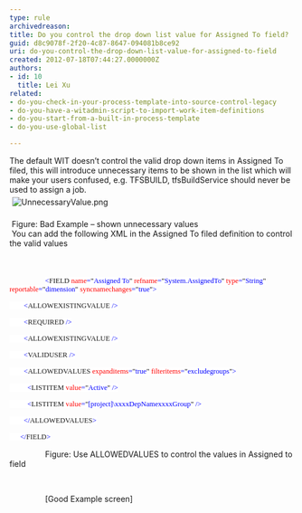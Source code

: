 ```yaml
---
type: rule
archivedreason: 
title: Do you control the drop down list value for Assigned To field?
guid: d8c9078f-2f20-4c87-8647-094081b8ce92
uri: do-you-control-the-drop-down-list-value-for-assigned-to-field
created: 2012-07-18T07:44:27.0000000Z
authors:
- id: 10
  title: Lei Xu
related:
- do-you-check-in-your-process-template-into-source-control-legacy
- do-you-have-a-witadmin-script-to-import-work-item-definitions
- do-you-start-from-a-built-in-process-template
- do-you-use-global-list

---
```



<p class="MsoListParagraph">The default WIT doesn’t control the valid drop down
items in Assigned To filed, this will introduce unnecessary items to be shown
in the list which will make your users confused, e.g. TFSBUILD, tfsBuildService
should never be used to assign a job.<br><img src="/TFS/RulesToBetterTFSCustomization/PublishingImages/UnnecessaryValue.png" alt="UnnecessaryValue.png" style="margin&#58;5px;" /><br><br>&#160;Figure&#58; Bad Example – shown unnecessary values<br>&#160;You can add the following XML in the Assigned To filed definition to control
the valid values​&#160;</p>
<br><excerpt class='endintro'></excerpt><br>
​&#160;&#160;&#160;&#160;&#160;&#160;&#160;&#160;&#160;&#160;&#160;&#160;&#160;&#160;&#160;
<span style="font-size&#58;9.5pt;font-family&#58;consolas;color&#58;blue;background-color&#58;white;">&lt;</span><span style="font-size&#58;9.5pt;font-family&#58;consolas;background-color&#58;white;">FIELD</span><span style="font-size&#58;9.5pt;font-family&#58;consolas;color&#58;blue;background-color&#58;white;"> </span><span style="font-size&#58;9.5pt;font-family&#58;consolas;color&#58;red;background-color&#58;white;">name</span><span style="font-size&#58;9.5pt;font-family&#58;consolas;color&#58;blue;background-color&#58;white;">=</span><span style="font-size&#58;9.5pt;font-family&#58;consolas;color&#58;black;background-color&#58;white;">&quot;</span><span style="font-size&#58;9.5pt;font-family&#58;consolas;color&#58;blue;background-color&#58;white;">Assigned To</span><span style="font-size&#58;9.5pt;font-family&#58;consolas;color&#58;black;background-color&#58;white;">&quot;</span><span style="font-size&#58;9.5pt;font-family&#58;consolas;color&#58;blue;background-color&#58;white;"> </span><span style="font-size&#58;9.5pt;font-family&#58;consolas;color&#58;red;background-color&#58;white;">refname</span><span style="font-size&#58;9.5pt;font-family&#58;consolas;color&#58;blue;background-color&#58;white;">=</span><span style="font-size&#58;9.5pt;font-family&#58;consolas;color&#58;black;background-color&#58;white;">&quot;</span><span style="font-size&#58;9.5pt;font-family&#58;consolas;color&#58;blue;background-color&#58;white;">System.AssignedTo</span><span style="font-size&#58;9.5pt;font-family&#58;consolas;color&#58;black;background-color&#58;white;">&quot;</span><span style="font-size&#58;9.5pt;font-family&#58;consolas;color&#58;blue;background-color&#58;white;"> </span><span style="font-size&#58;9.5pt;font-family&#58;consolas;color&#58;red;background-color&#58;white;">type</span><span style="font-size&#58;9.5pt;font-family&#58;consolas;color&#58;blue;background-color&#58;white;">=</span><span style="font-size&#58;9.5pt;font-family&#58;consolas;color&#58;black;background-color&#58;white;">&quot;</span><span style="font-size&#58;9.5pt;font-family&#58;consolas;color&#58;blue;background-color&#58;white;">String</span><span style="font-size&#58;9.5pt;font-family&#58;consolas;color&#58;black;background-color&#58;white;">&quot;</span><span style="font-size&#58;9.5pt;font-family&#58;consolas;color&#58;blue;background-color&#58;white;"> </span><span style="font-size&#58;9.5pt;font-family&#58;consolas;color&#58;red;background-color&#58;white;">reportable</span><span style="font-size&#58;9.5pt;font-family&#58;consolas;color&#58;blue;background-color&#58;white;">=</span><span style="font-size&#58;9.5pt;font-family&#58;consolas;color&#58;black;background-color&#58;white;">&quot;</span><span style="font-size&#58;9.5pt;font-family&#58;consolas;color&#58;blue;background-color&#58;white;">dimension</span><span style="font-size&#58;9.5pt;font-family&#58;consolas;color&#58;black;background-color&#58;white;">&quot;</span><span style="font-size&#58;9.5pt;font-family&#58;consolas;color&#58;blue;background-color&#58;white;"> </span><span style="font-size&#58;9.5pt;font-family&#58;consolas;color&#58;red;background-color&#58;white;">syncnamechanges</span><span style="font-size&#58;9.5pt;font-family&#58;consolas;color&#58;blue;background-color&#58;white;">=</span><span style="font-size&#58;9.5pt;font-family&#58;consolas;color&#58;black;background-color&#58;white;">&quot;</span><span style="font-size&#58;9.5pt;font-family&#58;consolas;color&#58;blue;background-color&#58;white;">true</span><span style="font-size&#58;9.5pt;font-family&#58;consolas;color&#58;black;background-color&#58;white;">&quot;</span><span style="font-size&#58;9.5pt;font-family&#58;consolas;color&#58;blue;background-color&#58;white;">&gt;</span>

<p class="MsoNormal"><span style="font-size&#58;9.5pt;font-family&#58;consolas;color&#58;blue;background-color&#58;white;">&#160;&#160;&#160;&#160;&#160;&#160;&#160;
&lt;</span><span style="font-size&#58;9.5pt;font-family&#58;consolas;background-color&#58;white;">ALLOWEXISTINGVALUE</span><span style="font-size&#58;9.5pt;font-family&#58;consolas;color&#58;blue;background-color&#58;white;"> /&gt;</span><span style="font-size&#58;9.5pt;font-family&#58;consolas;color&#58;black;background-color&#58;white;"></span></p>

<p class="MsoNormal"><span style="font-size&#58;9.5pt;font-family&#58;consolas;color&#58;blue;background-color&#58;white;">&#160;&#160;&#160;&#160;&#160;&#160;&#160;
&lt;</span><span style="font-size&#58;9.5pt;font-family&#58;consolas;background-color&#58;white;">REQUIRED</span><span style="font-size&#58;9.5pt;font-family&#58;consolas;color&#58;blue;background-color&#58;white;">
/&gt;</span><span style="font-size&#58;9.5pt;font-family&#58;consolas;color&#58;black;background-color&#58;white;"></span></p>

<p class="MsoNormal"><span style="font-size&#58;9.5pt;font-family&#58;consolas;color&#58;blue;background-color&#58;white;">&#160;&#160;&#160;&#160;&#160;&#160;&#160;
&lt;</span><span style="font-size&#58;9.5pt;font-family&#58;consolas;background-color&#58;white;">ALLOWEXISTINGVALUE</span><span style="font-size&#58;9.5pt;font-family&#58;consolas;color&#58;blue;background-color&#58;white;"> /&gt;</span><span style="font-size&#58;9.5pt;font-family&#58;consolas;color&#58;black;background-color&#58;white;"></span></p>

<p class="MsoNormal"><span style="font-size&#58;9.5pt;font-family&#58;consolas;color&#58;blue;background-color&#58;white;">&#160;&#160;&#160;&#160;&#160;&#160;&#160;
&lt;</span><span style="font-size&#58;9.5pt;font-family&#58;consolas;background-color&#58;white;">VALIDUSER</span><span style="font-size&#58;9.5pt;font-family&#58;consolas;color&#58;blue;background-color&#58;white;">
/&gt;</span><span style="font-size&#58;9.5pt;font-family&#58;consolas;color&#58;black;background-color&#58;white;"></span></p>

<p class="MsoNormal"><span style="font-size&#58;9.5pt;font-family&#58;consolas;color&#58;blue;background-color&#58;white;">&#160;&#160;&#160;&#160;&#160;&#160;&#160;
&lt;</span><span style="font-size&#58;9.5pt;font-family&#58;consolas;background-color&#58;white;">ALLOWEDVALUES</span><span style="font-size&#58;9.5pt;font-family&#58;consolas;color&#58;blue;background-color&#58;white;"> </span><span style="font-size&#58;9.5pt;font-family&#58;consolas;color&#58;red;background-color&#58;white;">expanditems</span><span style="font-size&#58;9.5pt;font-family&#58;consolas;color&#58;blue;background-color&#58;white;">=</span><span style="font-size&#58;9.5pt;font-family&#58;consolas;color&#58;black;background-color&#58;white;">&quot;</span><span style="font-size&#58;9.5pt;font-family&#58;consolas;color&#58;blue;background-color&#58;white;">true</span><span style="font-size&#58;9.5pt;font-family&#58;consolas;color&#58;black;background-color&#58;white;">&quot;</span><span style="font-size&#58;9.5pt;font-family&#58;consolas;color&#58;blue;background-color&#58;white;"> </span><span style="font-size&#58;9.5pt;font-family&#58;consolas;color&#58;red;background-color&#58;white;">filteritems</span><span style="font-size&#58;9.5pt;font-family&#58;consolas;color&#58;blue;background-color&#58;white;">=</span><span style="font-size&#58;9.5pt;font-family&#58;consolas;color&#58;black;background-color&#58;white;">&quot;</span><span style="font-size&#58;9.5pt;font-family&#58;consolas;color&#58;blue;background-color&#58;white;">excludegroups</span><span style="font-size&#58;9.5pt;font-family&#58;consolas;color&#58;black;background-color&#58;white;">&quot;</span><span style="font-size&#58;9.5pt;font-family&#58;consolas;color&#58;blue;background-color&#58;white;">&gt;</span><span style="font-size&#58;9.5pt;font-family&#58;consolas;color&#58;black;background-color&#58;white;"></span></p>

<p class="MsoNormal"><span style="font-size&#58;9.5pt;font-family&#58;consolas;color&#58;blue;background-color&#58;white;">&#160;&#160;&#160;&#160;&#160;&#160;&#160;&#160;&#160;
&lt;</span><span style="font-size&#58;9.5pt;font-family&#58;consolas;background-color&#58;white;">LISTITEM</span><span style="font-size&#58;9.5pt;font-family&#58;consolas;color&#58;blue;background-color&#58;white;"> </span><span style="font-size&#58;9.5pt;font-family&#58;consolas;color&#58;red;background-color&#58;white;">value</span><span style="font-size&#58;9.5pt;font-family&#58;consolas;color&#58;blue;background-color&#58;white;">=</span><span style="font-size&#58;9.5pt;font-family&#58;consolas;color&#58;black;background-color&#58;white;">&quot;</span><span style="font-size&#58;9.5pt;font-family&#58;consolas;color&#58;blue;background-color&#58;white;">Active</span><span style="font-size&#58;9.5pt;font-family&#58;consolas;color&#58;black;background-color&#58;white;">&quot;</span><span style="font-size&#58;9.5pt;font-family&#58;consolas;color&#58;blue;background-color&#58;white;"> /&gt;</span><span style="font-size&#58;9.5pt;font-family&#58;consolas;color&#58;black;background-color&#58;white;"></span></p>

<p class="MsoNormal"><span style="font-size&#58;9.5pt;font-family&#58;consolas;color&#58;blue;background-color&#58;white;">&#160;&#160;&#160;&#160;&#160;&#160;&#160;&#160;&#160;
&lt;</span><span style="font-size&#58;9.5pt;font-family&#58;consolas;background-color&#58;white;">LISTITEM</span><span style="font-size&#58;9.5pt;font-family&#58;consolas;color&#58;blue;background-color&#58;white;"> </span><span style="font-size&#58;9.5pt;font-family&#58;consolas;color&#58;red;background-color&#58;white;">value</span><span style="font-size&#58;9.5pt;font-family&#58;consolas;color&#58;blue;background-color&#58;white;">=</span><span style="font-size&#58;9.5pt;font-family&#58;consolas;color&#58;black;background-color&#58;white;">&quot;</span><span style="font-size&#58;9.5pt;font-family&#58;consolas;color&#58;blue;background-color&#58;white;">[project]\xxxxDepNamexxxxGroup</span><span style="font-size&#58;9.5pt;font-family&#58;consolas;color&#58;black;background-color&#58;white;">&quot;</span><span style="font-size&#58;9.5pt;font-family&#58;consolas;color&#58;blue;background-color&#58;white;"> /&gt;</span><span style="font-size&#58;9.5pt;font-family&#58;consolas;color&#58;black;background-color&#58;white;"></span></p>

<p class="MsoNormal"><span style="font-size&#58;9.5pt;font-family&#58;consolas;color&#58;blue;background-color&#58;white;">&#160;&#160;&#160;&#160;&#160;&#160;&#160;
&lt;/</span><span style="font-size&#58;9.5pt;font-family&#58;consolas;background-color&#58;white;">ALLOWEDVALUES</span><span style="font-size&#58;9.5pt;font-family&#58;consolas;color&#58;blue;background-color&#58;white;">&gt;</span><span style="font-size&#58;9.5pt;font-family&#58;consolas;color&#58;black;background-color&#58;white;"></span></p>

<p class="MsoNormal"><span style="font-size&#58;9.5pt;font-family&#58;consolas;color&#58;blue;background-color&#58;white;">&#160;&#160;&#160;&#160;&#160;
&lt;/</span><span style="font-size&#58;9.5pt;font-family&#58;consolas;background-color&#58;white;">FIELD</span><span style="font-size&#58;9.5pt;font-family&#58;consolas;color&#58;blue;background-color&#58;white;">&gt;</span></p>

<p class="MsoNormal">&#160;&#160;&#160;&#160;&#160;&#160;&#160;&#160;&#160;&#160;&#160;&#160;&#160;&#160;&#160;
Figure&#58; Use ALLOWEDVALUES to control the values in Assigned to field </p>

<p class="MsoNormal">&#160;&#160;&#160;&#160;&#160;&#160;&#160;&#160;&#160;&#160;&#160;&#160;&#160;&#160;&#160;
</p>

<p class="MsoNormal">&#160;&#160;&#160;&#160;&#160;&#160;&#160;&#160;&#160;&#160;&#160;&#160;&#160;&#160;&#160;
[Good Example screen]</p>



